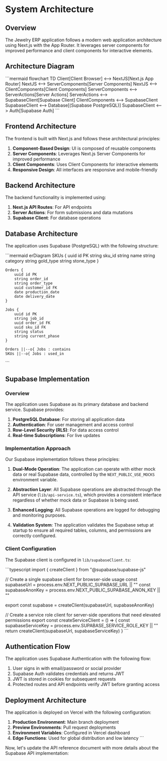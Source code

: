 # System Architecture

## Overview

The Jewelry ERP application follows a modern web application architecture using Next.js with the App Router. It leverages server components for improved performance and client components for interactive elements.

## Architecture Diagram

\`\`\`mermaid
flowchart TD
    Client[Client Browser] <--> NextJS[Next.js App Router]
    NextJS <--> ServerComponents[Server Components]
    NextJS <--> ClientComponents[Client Components]
    ServerComponents <--> ServerActions[Server Actions]
    ServerActions <--> SupabaseClient[Supabase Client]
    ClientComponents <--> SupabaseClient
    SupabaseClient <--> Database[(Supabase PostgreSQL)]
    SupabaseClient <--> Auth[Supabase Auth]
\`\`\`

## Frontend Architecture

The frontend is built with Next.js and follows these architectural principles:

1. **Component-Based Design**: UI is composed of reusable components
2. **Server Components**: Leverages Next.js Server Components for improved performance
3. **Client Components**: Uses Client Components for interactive elements
4. **Responsive Design**: All interfaces are responsive and mobile-friendly

## Backend Architecture

The backend functionality is implemented using:

1. **Next.js API Routes**: For API endpoints
2. **Server Actions**: For form submissions and data mutations
3. **Supabase Client**: For database operations

## Database Architecture

The application uses Supabase (PostgreSQL) with the following structure:

\`\`\`mermaid
erDiagram
    SKUs {
        uuid id PK
        string sku_id
        string name
        string category
        string gold_type
        string stone_type
    }
    
    Orders {
        uuid id PK
        string order_id
        string order_type
        uuid customer_id FK
        date production_date
        date delivery_date
    }
    
    Jobs {
        uuid id PK
        string job_id
        uuid order_id FK
        uuid sku_id FK
        string status
        string current_phase
    }
    
    Orders ||--o{ Jobs : contains
    SKUs ||--o{ Jobs : used_in
\`\`\`

## Supabase Implementation

### Overview

The application uses Supabase as its primary database and backend service. Supabase provides:

1. **PostgreSQL Database**: For storing all application data
2. **Authentication**: For user management and access control
3. **Row-Level Security (RLS)**: For data access control
4. **Real-time Subscriptions**: For live updates

### Implementation Approach

Our Supabase implementation follows these principles:

1. **Dual-Mode Operation**: The application can operate with either mock data or real Supabase data, controlled by the `NEXT_PUBLIC_USE_MOCKS` environment variable.

2. **Abstraction Layer**: All Supabase operations are abstracted through the API service (`lib/api-service.ts`), which provides a consistent interface regardless of whether mock data or Supabase is being used.

3. **Enhanced Logging**: All Supabase operations are logged for debugging and monitoring purposes.

4. **Validation System**: The application validates the Supabase setup at startup to ensure all required tables, columns, and permissions are correctly configured.

### Client Configuration

The Supabase client is configured in `lib/supabaseClient.ts`:

\`\`\`typescript
import { createClient } from "@supabase/supabase-js"

// Create a single supabase client for browser-side usage
const supabaseUrl = process.env.NEXT_PUBLIC_SUPABASE_URL || ""
const supabaseAnonKey = process.env.NEXT_PUBLIC_SUPABASE_ANON_KEY || ""

export const supabase = createClient(supabaseUrl, supabaseAnonKey)

// Create a service role client for server-side operations that need elevated permissions
export const createServiceClient = () => {
  const supabaseServiceKey = process.env.SUPABASE_SERVICE_ROLE_KEY || ""
  return createClient(supabaseUrl, supabaseServiceKey)
}
\`\`\`

## Authentication Flow

The application uses Supabase Authentication with the following flow:

1. User signs in with email/password or social provider
2. Supabase Auth validates credentials and returns JWT
3. JWT is stored in cookies for subsequent requests
4. Protected routes and API endpoints verify JWT before granting access

## Deployment Architecture

The application is deployed on Vercel with the following configuration:

1. **Production Environment**: Main branch deployment
2. **Preview Environments**: Pull request deployments
3. **Environment Variables**: Configured in Vercel dashboard
4. **Edge Functions**: Used for global distribution and low latency
\`\`\`

Now, let's update the API reference document with more details about the Supabase API implementation:
